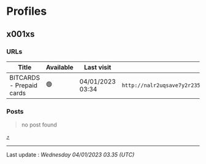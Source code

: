 # Profiles

## **x001xs**


### URLs
| Title | Available | Last visit | fqdn | screen 
|---|---|---|---|---|
| BITCARDS - Prepaid cards | 🟢 | 04/01/2023 03:34 | `http://nalr2uqsave7y2r235am5jsfiklfjh5h4jc5nztu3rzvmhklwt5j6kid.onion` | <a href="https://www.ransomware.live/screenshots/nalr2uqsave7y2r235am5jsfiklfjh5h4jc5nztu3rzvmhklwt5j6kid-onion.png" target=_blank>📸</a> | 

### Posts

> no post found



[⤴️](profiles?id=group-profiles)

 --- 


Last update : _Wednesday 04/01/2023 03.35 (UTC)_
